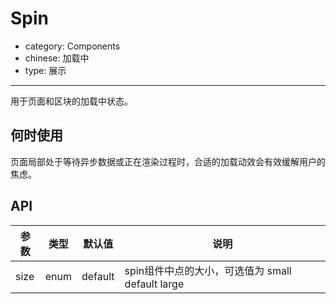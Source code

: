 # Spin

- category: Components
- chinese: 加载中
- type: 展示

---

用于页面和区块的加载中状态。

## 何时使用

页面局部处于等待异步数据或正在渲染过程时，合适的加载动效会有效缓解用户的焦虑。


## API


| 参数       | 类型           | 默认值      | 说明        |
|------------|----------------|-------------|--------------|
| size       | enum           | default     | spin组件中点的大小，可选值为 small default large
